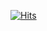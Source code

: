 [![Hits](https://hits.seeyoufarm.com/api/count/incr/badge.svg?url=http%3A%2F%2Fwww.chandankoley.github.io&count_bg=%2379C83D&title_bg=%23555555&icon=&icon_color=%23E7E7E7&title=hits&edge_flat=false)](https://hits.seeyoufarm.com)
